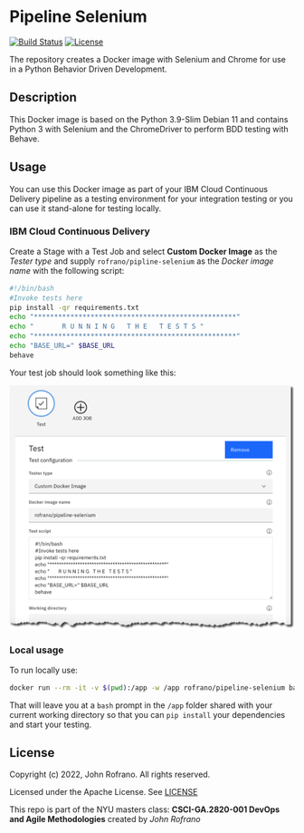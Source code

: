 # Pipeline Selenium

[![Build Status](https://github.com/rofrano/pipeline-selenium/actions/workflows/build.yml/badge.svg)](https://github.com/rofrano/pipeline-selenium/actions)
[![License](https://img.shields.io/badge/License-Apache_2.0-blue.svg)](https://opensource.org/licenses/Apache-2.0)

The repository creates a Docker image with Selenium and Chrome for use in a Python Behavior Driven Development.

## Description

This Docker image is based on the Python 3.9-Slim Debian 11 and contains Python 3 with Selenium and the ChromeDriver to perform BDD testing with Behave.

## Usage

You can use this Docker image as part of your IBM Cloud Continuous Delivery pipeline as a testing environment for your integration testing or you can use it stand-alone for testing locally.

### IBM Cloud Continuous Delivery

Create a Stage with a Test Job and select **Custom Docker Image** as the *Tester type* and supply `rofrano/pipline-selenium` as the *Docker image name* with the following script:

```bash
#!/bin/bash
#Invoke tests here
pip install -qr requirements.txt
echo "**************************************************"
echo "       R U N N I N G   T H E   T E S T S "
echo "**************************************************"
echo "BASE_URL=" $BASE_URL
behave
```

Your test job should look something like this:

![Testing Stage](docs/test-stage-job.png)

### Local usage

To run locally use:

```sh
docker run --rm -it -v $(pwd):/app -w /app rofrano/pipeline-selenium bash
```

That will leave you at a `bash` prompt in the `/app` folder shared with your current working directory so that you can `pip install` your dependencies and start your testing.

## License

Copyright (c) 2022, John Rofrano. All rights reserved.

Licensed under the Apache License. See [LICENSE](LICENSE)

This repo is part of the NYU masters class: **CSCI-GA.2820-001 DevOps and Agile Methodologies** created by *John Rofrano*